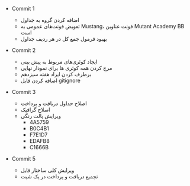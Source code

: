 - Commit 1
	- اضافه کردن گروه به جداول
	- تعویض فونت‌های عمومی به Mustang، فونت عناوین Mutant Academy BB است
	- بهبود فرمول جمع کل در هر ردیف جداول
	
- Commit 2
	- ایجاد کوئری‌های مربوط به پیش بینی
	- مرج کردن همه کوئری ها برای نمودار نهایی
	- برطرف کردن ایراد هفته سیزدهم
	- اضافه کردن فایل gitignore
	
- Commit 3
	- اصلاح جداول دریافت و پرداخت
	- اصلاح گرافیک
	- ویرایش پالت رنگی
		- 4A5759
		- B0C4B1
		- F7E1D7
		- EDAFB8
		- C1666B

- Commit 5
	- ویرایش کلی ساختار فایل
	- تجمیع دریافت و پرداخت در یک شیت